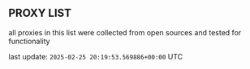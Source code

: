 ## PROXY LIST

all proxies in this list were collected from open sources and tested for functionality

last update: `2025-02-25 20:19:53.569886+00:00` UTC
